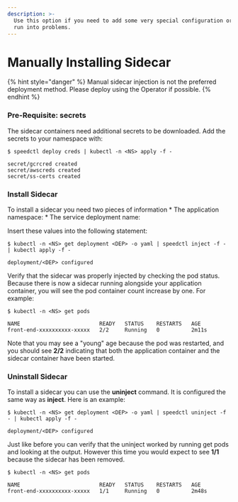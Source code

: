 ```yaml
---
description: >-
  Use this option if you need to add some very special configuration or if you
  run into problems.
---
```


# Manually Installing Sidecar

{% hint style="danger" %}
Manual sidecar injection is not the preferred deployment method. Please deploy using the Operator if possible.&#x20;
{% endhint %}

### Pre-Requisite: secrets

The sidecar containers need additional secrets to be downloaded. Add the secrets to your namespace with:

```
$ speedctl deploy creds | kubectl -n <NS> apply -f -

secret/gcrcred created
secret/awscreds created
secret/ss-certs created
```

### Install Sidecar

To install a sidecar you need two pieces of information \* The application namespace: \* The service deployment name:

Insert these values into the following statement:

```
$ kubectl -n <NS> get deployment <DEP> -o yaml | speedctl inject -f - | kubectl apply -f -

deployment/<DEP> configured
```

Verify that the sidecar was properly injected by checking the pod status. Because there is now a sidecar running alongside your application container, you will see the pod container count increase by one. For example:

```
$ kubectl -n <NS> get pods

NAME                         READY   STATUS    RESTARTS   AGE
front-end-xxxxxxxxxx-xxxxx   2/2     Running   0          2m11s
```

Note that you may see a "young" age because the pod was restarted, and you should see **2/2** indicating that both the application container and the sidecar container have been started.

### Uninstall Sidecar

To install a sidecar you can use the **uninject** command. It is configured the same way as **inject**. Here is an example:

```
$ kubectl -n <NS> get deployment <DEP> -o yaml | speedctl uninject -f - | kubectl apply -f -

deployment/<DEP> configured
```

Just like before you can verify that the uninject worked by running get pods and looking at the output. However this time you would expect to see **1/1** because the sidecar has been removed.

```
$ kubectl -n <NS> get pods

NAME                         READY   STATUS    RESTARTS   AGE
front-end-xxxxxxxxxx-xxxxx   1/1     Running   0          2m48s
```
